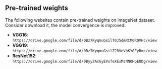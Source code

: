 ## Pre-trained weights

The following websites contain pre-trained weights on ImageNet dataset. Consider download it, the model convergence is improved.

* **VGG16**: ```https://drive.google.com/file/d/0Bz7KyqmuGsilT0J5dmRCM0ROVHc/view```
* **VGG19**: ```https://drive.google.com/file/d/0Bz7KyqmuGsilZ2RVeVhKY0FyRmc/view```
* **ResNet152**: ```https://drive.google.com/file/d/0Byy2AcGyEVxfeXExMzNNOHpEODg/view```